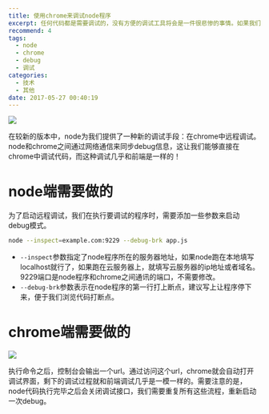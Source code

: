 ```yaml
---
title: 使用chrome来调试node程序
excerpt: 任何代码都是需要调试的，没有方便的调试工具将会是一件很悲惨的事情。如果我们使用的node版本比较新，就可以很方便地使用chrome进行远程调试。
recommend: 4
tags:
  - node
  - chrome
  - debug
  - 调试
categories:
  - 技术
  - 其他
date: 2017-05-27 00:40:19
---
```

![](debug.png)

在较新的版本中，node为我们提供了一种新的调试手段：在chrome中远程调试。node和chrome之间通过网络通信来同步debug信息，这让我们能够直接在chrome中调试代码，而这种调试几乎和前端是一样的！

# node端需要做的

为了启动远程调试，我们在执行要调试的程序时，需要添加一些参数来启动debug模式。

```bash
node --inspect=example.com:9229 --debug-brk app.js
```

* `--inspect`参数指定了node程序所在的服务器地址，如果node跑在本地填写localhost就行了，如果跑在云服务器上，就填写云服务器的ip地址或者域名。9229端口是node程序和chrome之间通讯的端口，不需要修改。
* `--debug-brk`参数表示在node程序的第一行打上断点，建议写上让程序停下来，便于我们浏览代码打断点。

# chrome端需要做的

![](console.png)

执行命令之后，控制台会输出一个url。通过访问这个url，chrome就会自动打开调试界面，剩下的调试过程就和前端调试几乎是一模一样的。需要注意的是，node代码执行完毕之后会关闭调试接口，我们需要重复所有这些流程，重新启动一次debug。
